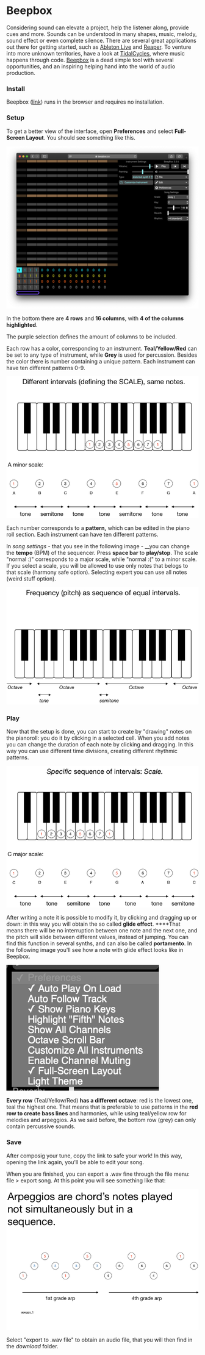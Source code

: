 # Beepbox

Considering sound can elevate a project, help the listener along, provide cues and more. Sounds can be understood in many shapes, music, melody, sound effect or even complete silence. There are several great applications out there for getting started, such as [Ableton Live](http://ableton.com/) and [Reaper](https://www.reaper.fm/). To venture into more unknown territories, have a look at [TidalCycles](https://tidalcycles.org/index.php/Welcome), where music happens through code.  [Beepbox](https://www.beepbox.co/) is a dead simple tool with several opportunities, and an inspiring helping hand into the world of audio production. 

### Install

Beepbox \([link](https://www.beepbox.co/#8n31s0k0l00e03t2mm0a7g0fj07i0r1o3210T5v1L4ua3q1d4f7y5z1C0c4h0HTP9Bx99sp99900T0v1L4u86q1d4f9y0z9C0w6c0h3T1v1L4u30q1d5f9y1z7C1c0A9F4B0V1Q19e4Pb631E0067T4v1L4uf0q1z6666ji8k8k3jSBKSJJAArriiiiii07JCABrzrrrrrrr00YrkqHrsrrrrjr005zrAqzrjzrrqr1jRjrqGGrrzsrsA099ijrABJJJIAzrrtirqrqjqixzsrAjrqjiqaqqysttAJqjikikrizrHtBJJAzArzrIsRCITKSS099ijrAJS____Qg99habbCAYrDzh00b4h400000000h4g000000014h000000004h400000000p16000000)\) runs in the browser and requires no installation.

### Setup

To get a better view of the interface, open **Preferences** and select **Full-Screen Layout**. You should see something like this.

![](../../../.gitbook/assets/beepbox-interface.png)

In the bottom there are **4 rows** and **16 columns**, with **4 of the columns highlighted**. 

The purple selection defines the amount of columns to be included.

Each row has a color, corresponding to an instrument. **Teal/Yellow/Red** can be set to any type of instrument, while **Grey** is used for percussion. Besides the color there is number containing a unique pattern. Each instrument can have ten different patterns 0-9.

![](../../../.gitbook/assets/immagine%20%285%29.png)



Each number corresponds to a **pattern,** which  can be edited in the piano roll section.  Each instrument can have ten different patterns.

In _song settings -_ that you see in the following image -  __you can change the **tempo** \(BPM\) of the sequencer. Press **space bar** to **play/stop**. The scale "normal :\)" corresponds to a major scale, while "normal :\(" to a minor scale. If you select a scale, you will be allowed to use only notes that belogs to that scale \(harmony safe option\). Selecting expert you can use all notes \(weird stuff option\).

![](../../../.gitbook/assets/immagine%20%2813%29.png)

### Play

Now that the setup is  done, you can start to create by "drawing" notes on the pianoroll: you do it by clicking in a selected cell.  When you add notes you can change the duration of each note by clicking and dragging. In this way you can use different time divisions, creating different rhythmic patterns.

![](../../../.gitbook/assets/immagine%20%288%29.png)

After writing a note it is possible to modify it, by clicking and dragging up or down: in this way you will obtain the so called **glide effect**. ****That means there will be no interruption between one note and the next one, and the pitch will slide between different values, instead of jumping. You can find this function in several synths, and can also be called **portamento**. In the following image you'll see how a note with glide effect looks like in Beepbox.

![](../../../.gitbook/assets/immagine%20%289%29.png)

**Every row** \(Teal/Yellow/Red\) **has a different octave**: red is the lowest one, teal the highest one. That means that is preferable to use patterns in the **red row to create bass lines** and harmonies, while using teal/yellow row for melodies and arpeggios. As we said before, the bottom row \(grey\) can only contain percussive sounds.

### Save

After composig your tune, copy the link to safe your work! In this way, opening the link again, you'll be able to edit your song. 

When you are finished, you can export a .wav fine through the file menu: file &gt; export song. At this point you will see something like that:

![](../../../.gitbook/assets/immagine%20%283%29.png)

Select "export to .wav file" to obtain an audio file, that you will then find in the _download_ folder.

